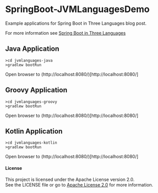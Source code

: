 # SpringBoot-JVMLanguagesDemo
Example applications for Spring Boot in Three Languages blog post.

For more information see [Spring Boot in Three Languages](http://amydegregorio.com/2018/11/28/spring-boot-in-three-languages/)

## Java Application
```
>cd jvmlanguages-java
>gradlew bootRun
```
Open browser to (http://localhost:8080/)[http://localhost:8080/]

## Groovy Application
```
>cd jvmlanguages-groovy
>gradlew bootRun
```
Open browser to (http://localhost:8080/)[http://localhost:8080/]

## Kotlin Application
```
>cd jvmlanguages-kotlin
>gradlew bootRun
```
Open browser to (http://localhost:8080/)[http://localhost:8080/]

#### License

This project is licensed under the Apache License version 2.0.  
See the LICENSE file or go to [Apache License 2.0](https://www.apache.org/licenses/LICENSE-2.0) for more information. 